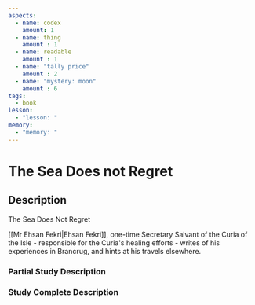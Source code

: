 ```yaml
---
aspects: 
  - name: codex
    amount: 1
  - name: thing
    amount : 1
  - name: readable
    amount : 1
  - name: "tally price"
    amount : 2
  - name: "mystery: moon"
    amount : 6
tags:
  - book
lesson:
  - "lesson: "
memory:
  - "memory: "
---
```


# The Sea Does not Regret

## Description
The Sea Does Not Regret

[[Mr Ehsan Fekri|Ehsan Fekri]], one-time Secretary Salvant of the Curia of the Isle - responsible for the Curia's healing efforts - writes of his experiences in Brancrug, and hints at his travels elsewhere.
### Partial Study Description

### Study Complete Description
